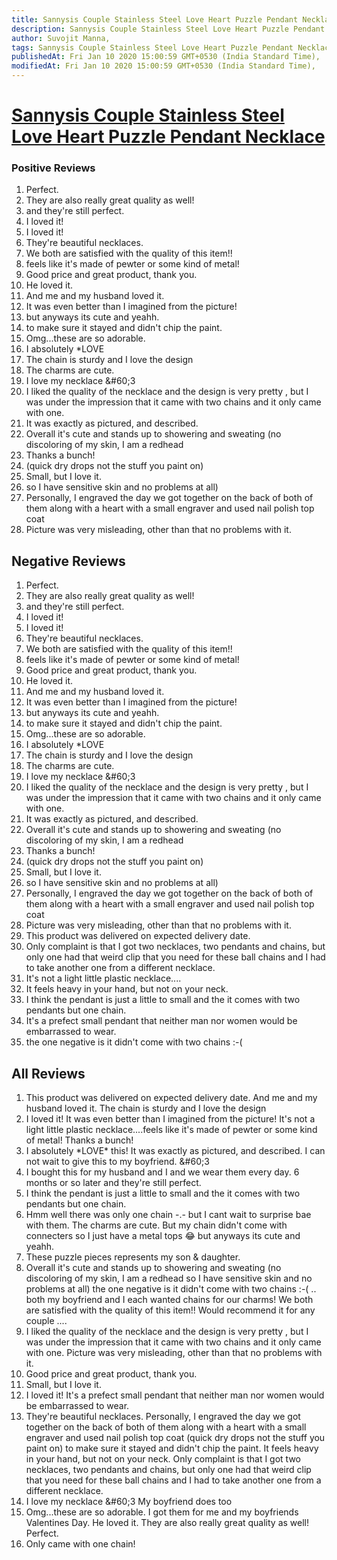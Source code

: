 ```yaml
---
title: Sannysis Couple Stainless Steel Love Heart Puzzle Pendant Necklace,
description: Sannysis Couple Stainless Steel Love Heart Puzzle Pendant Necklace,
author: Suvojit Manna,
tags: Sannysis Couple Stainless Steel Love Heart Puzzle Pendant Necklace,
publishedAt: Fri Jan 10 2020 15:00:59 GMT+0530 (India Standard Time),
modifiedAt: Fri Jan 10 2020 15:00:59 GMT+0530 (India Standard Time),
---
```


# [Sannysis Couple Stainless Steel Love Heart Puzzle Pendant Necklace](https://products.checkmycream.com/products/Sannysis-Couple-Stainless-Steel-Love-Heart-Puzzle-Pendant-Necklace.html)

### Positive Reviews

<ol>
      <li>Perfect.</li>
      <li>They are also really great quality as well!</li>
      <li>and they&#x27;re still perfect.</li>
      <li>I loved it!</li>
      <li>I loved it!</li>
      <li>They&#x27;re beautiful necklaces.</li>
      <li>We both are satisfied with the quality of this item!!</li>
      <li>feels like it&#x27;s made of pewter or some kind of metal!</li>
      <li>Good price and great product, thank you.</li>
      <li>He loved it.</li>
      <li>And me and my husband loved it.</li>
      <li>It was even better than I imagined from the picture!</li>
      <li>but anyways its cute and yeahh.</li>
      <li>to make sure it stayed and didn&#x27;t chip the paint.</li>
      <li>Omg...these are so adorable.</li>
      <li>I absolutely *LOVE</li>
      <li>The chain is sturdy and I love the design</li>
      <li>The charms are cute.</li>
      <li>I love my necklace &amp;#60;3</li>
      <li>I liked the quality of the necklace and the design is very pretty , but I was under the impression that it came with two chains and it only came with one.</li>
      <li>It was exactly as pictured, and described.</li>
      <li>Overall it&#x27;s cute and stands up to showering and sweating (no discoloring of my skin, I am a redhead</li>
      <li>Thanks a bunch!</li>
      <li>(quick dry drops not the stuff you paint on)</li>
      <li>Small, but I love it.</li>
      <li>so I have sensitive skin and no problems at all)</li>
      <li>Personally, I engraved the day we got together on the back of both of them along with a heart with a small engraver and used nail polish top coat</li>
      <li>Picture was very misleading, other than that no problems with it.</li>
</ol>


<h2>Negative Reviews</h2>
<ol>
<li> Perfect.</li>
<li> They are also really great quality as well!</li>
<li> and they&#x27;re still perfect.</li>
<li> I loved it!</li>
<li> I loved it!</li>
<li> They&#x27;re beautiful necklaces.</li>
<li> We both are satisfied with the quality of this item!!</li>
<li> feels like it&#x27;s made of pewter or some kind of metal!</li>
<li> Good price and great product, thank you.</li>
<li> He loved it.</li>
<li> And me and my husband loved it.</li>
<li> It was even better than I imagined from the picture!</li>
<li> but anyways its cute and yeahh.</li>
<li> to make sure it stayed and didn&#x27;t chip the paint.</li>
<li> Omg...these are so adorable.</li>
<li> I absolutely *LOVE</li>
<li> The chain is sturdy and I love the design</li>
<li> The charms are cute.</li>
<li> I love my necklace &amp;#60;3</li>
<li> I liked the quality of the necklace and the design is very pretty , but I was under the impression that it came with two chains and it only came with one.</li>
<li> It was exactly as pictured, and described.</li>
<li> Overall it&#x27;s cute and stands up to showering and sweating (no discoloring of my skin, I am a redhead</li>
<li> Thanks a bunch!</li>
<li> (quick dry drops not the stuff you paint on)</li>
<li> Small, but I love it.</li>
<li> so I have sensitive skin and no problems at all)</li>
<li> Personally, I engraved the day we got together on the back of both of them along with a heart with a small engraver and used nail polish top coat</li>
<li> Picture was very misleading, other than that no problems with it.</li>
<li> This product was delivered on expected delivery date.</li>
<li> Only complaint is that I got two necklaces, two pendants and chains, but only one had that weird clip that you need for these ball chains and I had to take another one from a different necklace.</li>
<li> It&#x27;s not a light little plastic necklace....</li>
<li> It feels heavy in your hand, but not on your neck.</li>
<li> I think the pendant is just a little to small and the it comes with two pendants but one chain.</li>
<li> It&#x27;s a prefect small pendant that neither man nor women would be embarrassed to wear.</li>
<li> the one negative is it didn&#x27;t come with two chains :-(</li>
</ol>

<h2>All Reviews</h2>

<ol>
    <li> This product was delivered on expected delivery date. And me and my husband loved it. The chain is sturdy and I love the design</li>
    <li> I loved it! It was even better than I imagined from the picture! It&#x27;s not a light little plastic necklace....feels like it&#x27;s made of pewter or some kind of metal! Thanks a bunch!</li>
    <li> I absolutely *LOVE* this! It was exactly as pictured, and described. I can not wait to give this to my boyfriend. &amp;#60;3</li>
    <li> I bought this for my husband and I and we wear them every day. 6 months or so later and they&#x27;re still perfect.</li>
    <li> I think the pendant is just a little to small and the it comes with two pendants but one chain.</li>
    <li> Hmm well there was only one chain -.- but I cant wait to surprise bae with them. The charms are cute. But my chain didn&#x27;t come with connecters so I just have a metal tops 😂 but anyways its cute and yeahh.</li>
    <li> These puzzle pieces represents my son &amp; daughter.</li>
    <li> Overall it&#x27;s cute and stands up to showering and sweating (no discoloring of my skin, I am a redhead so I have sensitive skin and no problems at all) the one negative is it didn&#x27;t come with two chains :-( .. both my boyfriend and I each wanted chains for our charms! We both are satisfied with the quality of this item!! Would recommend it for any couple ....</li>
    <li> I liked the quality of the necklace and the design is very pretty , but I was under the impression that it came with two chains and it only came with one. Picture was very misleading, other than that no problems with it.</li>
    <li> Good price and great product, thank you.</li>
    <li> Small, but I love it.</li>
    <li> I loved it! It&#x27;s a prefect small pendant that neither man nor women would be embarrassed to wear.</li>
    <li> They&#x27;re beautiful necklaces. Personally, I engraved the day we got together on the back of both of them along with a heart with a small engraver and used nail polish top coat (quick dry drops not the stuff you paint on) to make sure it stayed and didn&#x27;t chip the paint. It feels heavy in your hand, but not on your neck. Only complaint is that I got two necklaces, two pendants and chains, but only one had that weird clip that you need for these ball chains and I had to take another one from a different necklace.</li>
    <li> I love my necklace &amp;#60;3 My boyfriend does too</li>
    <li> Omg...these are so adorable. I got them for me and my boyfriends Valentines Day. He loved it. They are also really great quality as well! Perfect.</li>
    <li> Only came with one chain!</li>
</ol>




